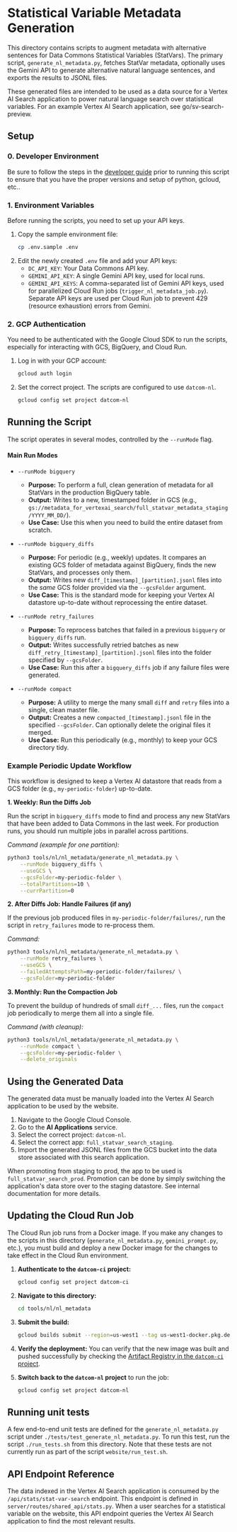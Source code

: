 # Statistical Variable Metadata Generation

This directory contains scripts to augment metadata with alternative sentences for Data Commons Statistical Variables (StatVars). The primary script, `generate_nl_metadata.py`, fetches StatVar metadata, optionally uses the Gemini API to generate alternative natural language sentences, and exports the results to JSONL files.

These generated files are intended to be used as a data source for a Vertex AI Search application to power natural language search over statistical variables. For an example Vertex AI Search application, see go/sv-search-preview. 

## Setup

### 0. Developer Environment

Be sure to follow the steps in the [developer guide](https://github.com/datacommonsorg/website/blob/master/docs/developer_guide.md) prior to running this script to ensure that you have the proper versions and setup of python, gcloud, etc.. 

### 1. Environment Variables

Before running the scripts, you need to set up your API keys.

1.  Copy the sample environment file:
    ```bash
    cp .env.sample .env
    ```
2.  Edit the newly created `.env` file and add your API keys:
    *   `DC_API_KEY`: Your Data Commons API key.
    *   `GEMINI_API_KEY`: A single Gemini API key, used for local runs.
    *   `GEMINI_API_KEYS`: A comma-separated list of Gemini API keys, used for parallelized Cloud Run jobs (`trigger_nl_metadata_job.py`). Separate API keys are used per Cloud Run job to prevent 429 (resource exhaustion) errors from Gemini. 

### 2. GCP Authentication

You need to be authenticated with the Google Cloud SDK to run the scripts, especially for interacting with GCS, BigQuery, and Cloud Run.

1.  Log in with your GCP account:
    ```bash
    gcloud auth login
    ```
2.  Set the correct project. The scripts are configured to use `datcom-nl`.
    ```bash
    gcloud config set project datcom-nl
    ```

## Running the Script

The script operates in several modes, controlled by the `--runMode` flag.

#### Main Run Modes

*   `--runMode bigquery`
    *   **Purpose:** To perform a full, clean generation of metadata for all StatVars in the production BigQuery table.
    *   **Output:** Writes to a new, timestamped folder in GCS (e.g., `gs://metadata_for_vertexai_search/full_statvar_metadata_staging/YYYY_MM_DD/`).
    *   **Use Case:** Use this when you need to build the entire dataset from scratch.

*   `--runMode bigquery_diffs`
    *   **Purpose:** For periodic (e.g., weekly) updates. It compares an existing GCS folder of metadata against BigQuery, finds the new StatVars, and processes only them.
    *   **Output:** Writes new `diff_[timestamp]_[partition].jsonl` files into the *same* GCS folder provided via the `--gcsFolder` argument.
    *   **Use Case:** This is the standard mode for keeping your Vertex AI datastore up-to-date without reprocessing the entire dataset.

*   `--runMode retry_failures`
    *   **Purpose:** To reprocess batches that failed in a previous `bigquery` or `bigquery_diffs` run.
    *   **Output:** Writes successfully retried batches as new `diff_retry_[timestamp]_[partition].jsonl` files into the folder specified by `--gcsFolder`.
    *   **Use Case:** Run this after a `bigquery_diffs` job if any failure files were generated.

*   `--runMode compact`
    *   **Purpose:** A utility to merge the many small `diff` and `retry` files into a single, clean master file.
    *   **Output:** Creates a new `compacted_[timestamp].jsonl` file in the specified `--gcsFolder`. Can optionally delete the original files it merged.
    *   **Use Case:** Run this periodically (e.g., monthly) to keep your GCS directory tidy.

### Example Periodic Update Workflow

This workflow is designed to keep a Vertex AI datastore that reads from a GCS folder (e.g., `my-periodic-folder`) up-to-date.

**1. Weekly: Run the Diffs Job**

Run the script in `bigquery_diffs` mode to find and process any new StatVars that have been added to Data Commons in the last week. For production runs, you should run multiple jobs in parallel across partitions.

*Command (example for one partition):*
```bash
python3 tools/nl/nl_metadata/generate_nl_metadata.py \
    --runMode bigquery_diffs \
    --useGCS \
    --gcsFolder=my-periodic-folder \
    --totalPartitions=10 \
    --currPartition=0
```

**2. After Diffs Job: Handle Failures (if any)**

If the previous job produced files in `my-periodic-folder/failures/`, run the script in `retry_failures` mode to re-process them.

*Command:*
```bash
python3 tools/nl/nl_metadata/generate_nl_metadata.py \
    --runMode retry_failures \
    --useGCS \
    --failedAttemptsPath=my-periodic-folder/failures/ \
    --gcsFolder=my-periodic-folder
```

**3. Monthly: Run the Compaction Job**

To prevent the buildup of hundreds of small `diff_...` files, run the `compact` job periodically to merge them all into a single file.

*Command (with cleanup):*
```bash
python3 tools/nl/nl_metadata/generate_nl_metadata.py \
    --runMode compact \
    --gcsFolder=my-periodic-folder \
    --delete_originals
```

## Using the Generated Data

The generated data must be manually loaded into the Vertex AI Search application to be used by the website.

1.  Navigate to the Google Cloud Console.
2.  Go to the **AI Applications** service.
3.  Select the correct project: `datcom-nl`.
4.  Select the correct app: `full_statvar_search_staging`.
5.  Import the generated JSONL files from the GCS bucket into the data store associated with this search application.

When promoting from staging to prod, the app to be used is `full_statvar_search_prod`. Promotion can be done by simply switching the application's data store over to the staging datastore. See internal documentation for more details.


## Updating the Cloud Run Job

The Cloud Run job runs from a Docker image. If you make any changes to the scripts in this directory (`generate_nl_metadata.py`, `gemini_prompt.py`, etc.), you must build and deploy a new Docker image for the changes to take effect in the Cloud Run environment.

1.  **Authenticate to the `datcom-ci` project:**
    ```bash
    gcloud config set project datcom-ci
    ```
2.  **Navigate to this directory:**
    ```bash
    cd tools/nl/nl_metadata
    ```
3.  **Submit the build:**
    ```bash
    gcloud builds submit --region=us-west1 --tag us-west1-docker.pkg.dev/datcom-ci/cloud-run-source-deploy/nl-metadata-image:latest
    ```
4.  **Verify the deployment:**
    You can verify that the new image was built and pushed successfully by checking the [Artifact Registry in the `datcom-ci` project](https://console.cloud.google.com/artifacts/docker/datcom-ci/us-west1/cloud-run-source-deploy).

5.  **Switch back to the `datcom-nl` project** to run the job:
    ```bash
    gcloud config set project datcom-nl
    ```

## Running unit tests

A few end-to-end unit tests are defined for the `generate_nl_metadata.py` script under `./tests/test_generate_nl_metadata.py`. To run this test, run the script `./run_tests.sh` from this directory. Note that these tests are not currently run as part of the script `website/run_test.sh`.

## API Endpoint Reference

The data indexed in the Vertex AI Search application is consumed by the `/api/stats/stat-var-search` endpoint. This endpoint is defined in `server/routes/shared_api/stats.py`. When a user searches for a statistical variable on the website, this API endpoint queries the Vertex AI Search application to find the most relevant results.